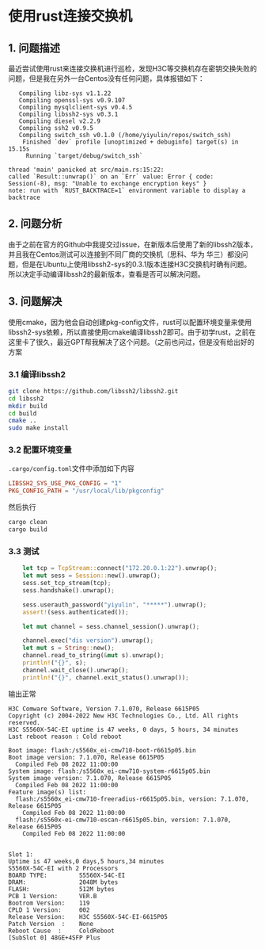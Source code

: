 # 使用rust连接交换机

## 1. 问题描述
最近尝试使用rust来连接交换机进行巡检，发现H3C等交换机存在密钥交换失败的问题，但是我在另外一台Centos没有任何问题，具体报错如下：
```
   Compiling libz-sys v1.1.22
   Compiling openssl-sys v0.9.107
   Compiling mysqlclient-sys v0.4.5
   Compiling libssh2-sys v0.3.1
   Compiling diesel v2.2.9
   Compiling ssh2 v0.9.5
   Compiling switch_ssh v0.1.0 (/home/yiyulin/repos/switch_ssh)
    Finished `dev` profile [unoptimized + debuginfo] target(s) in 15.15s
     Running `target/debug/switch_ssh`

thread 'main' panicked at src/main.rs:15:22:
called `Result::unwrap()` on an `Err` value: Error { code: Session(-8), msg: "Unable to exchange encryption keys" }
note: run with `RUST_BACKTRACE=1` environment variable to display a backtrace
```

## 2. 问题分析
由于之前在官方的Github中我提交过issue，在新版本后使用了新的libssh2版本，并且我在Centos测试可以连接到不同厂商的交换机（思科、华为
华三）都没问题，但是在Ubuntu上使用libssh2-sys的0.3.1版本连接H3C交换机时确有问题。所以决定手动编译libssh2的最新版本，查看是否可以解决问题。

## 3. 问题解决
使用cmake，因为他会自动创建pkg-config文件，rust可以配置环境变量来使用libssh2-sys依赖，所以直接使用cmake编译libssh2即可。由于初学rust，之前在这里卡了很久，最近GPT帮我解决了这个问题。（之前也问过，但是没有给出好的方案
### 3.1 编译libssh2
```bash
git clone https://github.com/libssh2/libssh2.git
cd libssh2
mkdir build
cd build
cmake ..
sudo make install
```

### 3.2 配置环境变量
`.cargo/config.toml`文件中添加如下内容
```toml
LIBSSH2_SYS_USE_PKG_CONFIG = "1"
PKG_CONFIG_PATH = "/usr/local/lib/pkgconfig"
```
然后执行
```bash
cargo clean
cargo build
```

### 3.3 测试
```rust showLineNumbers
    let tcp = TcpStream::connect("172.20.0.1:22").unwrap();
    let mut sess = Session::new().unwrap();
    sess.set_tcp_stream(tcp);
    sess.handshake().unwrap();

    sess.userauth_password("yiyulin", "*****").unwrap();
    assert!(sess.authenticated());

    let mut channel = sess.channel_session().unwrap();

    channel.exec("dis version").unwrap();
    let mut s = String::new();
    channel.read_to_string(&mut s).unwrap();
    println!("{}", s);
    channel.wait_close().unwrap();
    println!("{}", channel.exit_status().unwrap());
```
输出正常
```
H3C Comware Software, Version 7.1.070, Release 6615P05
Copyright (c) 2004-2022 New H3C Technologies Co., Ltd. All rights reserved.
H3C S5560X-54C-EI uptime is 47 weeks, 0 days, 5 hours, 34 minutes
Last reboot reason : Cold reboot

Boot image: flash:/s5560x_ei-cmw710-boot-r6615p05.bin
Boot image version: 7.1.070, Release 6615P05
  Compiled Feb 08 2022 11:00:00
System image: flash:/s5560x_ei-cmw710-system-r6615p05.bin
System image version: 7.1.070, Release 6615P05
  Compiled Feb 08 2022 11:00:00
Feature image(s) list:
  flash:/s5560x_ei-cmw710-freeradius-r6615p05.bin, version: 7.1.070, Release 6615P05
    Compiled Feb 08 2022 11:00:00
  flash:/s5560x-ei-cmw710-escan-r6615p05.bin, version: 7.1.070, Release 6615P05
    Compiled Feb 08 2022 11:00:00


Slot 1:
Uptime is 47 weeks,0 days,5 hours,34 minutes
S5560X-54C-EI with 2 Processors
BOARD TYPE:         S5560X-54C-EI
DRAM:               2048M bytes
FLASH:              512M bytes
PCB 1 Version:      VER.B
Bootrom Version:    119
CPLD 1 Version:     002
Release Version:    H3C S5560X-54C-EI-6615P05
Patch Version  :    None
Reboot Cause  :     ColdReboot
[SubSlot 0] 48GE+4SFP Plus
```
